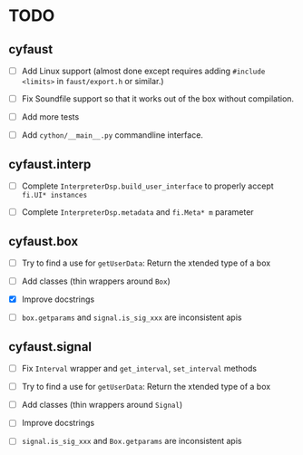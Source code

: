 # TODO


##  cyfaust

- [ ] Add Linux support (almost done except requires adding `#include <limits>` in `faust/export.h` or similar.)

- [ ] Fix Soundfile support so that it works out of the box without compilation.

- [ ] Add more tests

- [ ] Add `cython/__main__.py` commandline interface.


## cyfaust.interp

- [ ] Complete `InterpreterDsp.build_user_interface` to properly accept `fi.UI* instances`

- [ ] Complete `InterpreterDsp.metadata` and `fi.Meta* m` parameter


## cyfaust.box

- [ ] Try to find a use for `getUserData`: Return the xtended type of a box

- [ ] Add classes (thin wrappers around `Box`)

- [x] Improve docstrings

- [ ] `box.getparams` and `signal.is_sig_xxx` are inconsistent apis


## cyfaust.signal

- [ ] Fix `Interval` wrapper and `get_interval`, `set_interval` methods

- [ ] Try to find a use for `getUserData`: Return the xtended type of a box

- [ ] Add classes (thin wrappers around `Signal`)

- [ ] Improve docstrings

- [ ] `signal.is_sig_xxx` and `Box.getparams` are inconsistent apis
